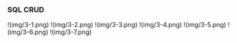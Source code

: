### SQL CRUD

!(img/3-1.png)
!(img/3-2.png)
!(img/3-3.png)
!(img/3-4.png)
!(img/3-5.png)
!(img/3-6.png)
!(img/3-7.png)